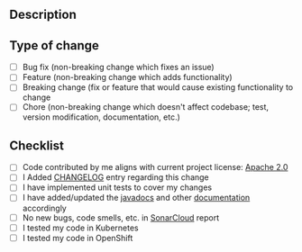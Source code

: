 ## Description
<!--
Thank a lot for taking time to contribute to Fabric8 <3!

Please provide a description of what your PR does providing a link (if applicable) to the issue it fixes. It is
really helpful for people who would review your code.
-->

## Type of change
<!---
What types of changes does your code introduce? Put an `x` in all the boxes that apply
-->
 - [ ] Bug fix (non-breaking change which fixes an issue)
 - [ ] Feature (non-breaking change which adds functionality)
 - [ ] Breaking change (fix or feature that would cause existing functionality to change
 - [ ] Chore (non-breaking change which doesn't affect codebase;
   test, version modification, documentation, etc.)

## Checklist
 - [ ] Code contributed by me aligns with current project license: [Apache 2.0](https://www.apache.org/licenses/LICENSE-2.0)
 - [ ] I Added [CHANGELOG](https://github.com/fabric8io/kubernetes-client/blob/master/CHANGELOG.md) entry regarding this change
 - [ ] I have implemented unit tests to cover my changes
 - [ ] I have added/updated the [javadocs](https://www.javadoc.io/doc/io.fabric8/kubernetes-client/latest/index.html) and other [documentation](https://github.com/fabric8io/kubernetes-client/blob/master/doc/CHEATSHEET.md) accordingly
 - [ ] No new bugs, code smells, etc. in [SonarCloud](https://sonarcloud.io/dashboard?id=fabric8io_kubernetes-client) report
 - [ ] I tested my code in Kubernetes
 - [ ] I tested my code in OpenShift

<!--
Integration tests (https://github.com/fabric8io/kubernetes-client/tree/master/kubernetes-itests)
Please check integration tests and provide/improve tests if applicable.

Open your PR in Draft mode and verify all of the applicable Checklist items before marking your pull request as ready for review
-->
